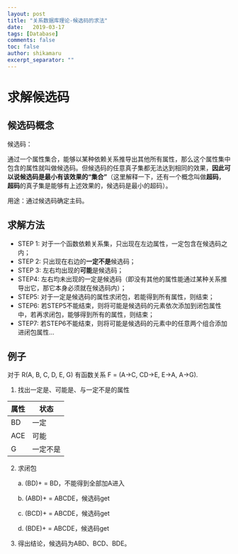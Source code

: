 ```yaml
---
layout: post
title: "关系数据库理论-候选码的求法"
date:   2019-03-17
tags: [Database]
comments: false
toc: false
author: shikamaru
excerpt_separator: ""
---
```


# 求解候选码

## 候选码概念

候选码：

通过一个属性集合，能够以某种依赖关系推导出其他所有属性，那么这个属性集中包含的属性就叫做候选码。但候选码的任意真子集都无法达到相同的效果，**因此可以说候选码是最小有该效果的“集合”**（这里解释一下，还有一个概念叫做**超码**，**超码**的真子集是能够有上述效果的，候选码是最小的超码）。

用途：通过候选码确定主码。

## 求解方法

* STEP 1: 对于一个函数依赖关系集，只出现在左边属性，一定包含在候选码之内；
* STEP 2: 只出现在右边的**一定不是**候选码；
* STEP 3: 左右均出现的**可能**是候选码；
* STEP4: 左右均未出现的一定是候选码（即没有其他的属性能通过某种关系推导出它，那它本身必须就在候选码内）；
* STEP5: 对于一定是候选码的属性求闭包，若能得到所有属性，则结束；
* STEP6: 若STEP5不能结束，则将可能是候选码的元素依次添加到闭包属性中，若再求闭包，能够得到所有的属性，则结束；
* STEP7: 若STEP6不能结束，则将可能是候选码的元素中的任意两个组合添加进闭包属性...

## 例子

对于 R(A, B, C, D, E, G) 有函数关系 F = (A->C, CD->E, E->A, A->G). 

1. 找出一定是、可能是、与一定不是的属性

| 属性   | 状态     |
| :--- | --- |
| BD   | 一定     |
| ACE  | 可能     |
| G    | 一定不是 |

2. 求闭包

   a. (BD)+ = BD，不能得到全部加A进入

   b. (ABD)+ = ABCDE，候选码get

   c. (BCD)+ = ABCDE，候选码get

   d. (BDE)+ = ABCDE，候选码get

3. 得出结论，候选码为ABD、BCD、BDE。
